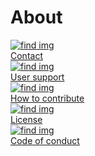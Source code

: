 # About

<div class="card-container">
    <a href="contact" class="vertical-card aspect-ratio1to1">
        <div class="card-image-container">
            <img src="bubbi" alt="find img"></img>
        </div>
        <div class="card-text-container bold">Contact</div>
    </a>
    <a href="user_support" class="vertical-card aspect-ratio1to1">
        <div class="card-image-container">
            <img src="bubbi" alt="find img"></img>
        </div>
        <div class="card-text-container bold">User support</div>
    </a>
    <a href="how_to_contribute" class="vertical-card aspect-ratio1to1">
        <div class="card-image-container">
            <img src="bubbi" alt="find img"></img>
        </div>
        <div class="card-text-container bold">How to contribute</div>
    </a>
    <a href="license" class="vertical-card aspect-ratio1to1">
        <div class="card-image-container">
            <img src="bubbi" alt="find img"></img>
        </div>
        <div class="card-text-container bold">License</div>
    </a>
    <a href="https://www.access-nri.org.au/community/access-nri-code-of-conduct/" target="_blank" class="vertical-card aspect-ratio1to1">
        <div class="card-image-container">
            <img src="bubbi" alt="find img"></img>
        </div>
        <div class="card-text-container bold">Code of conduct</div>
    </a>
</div>